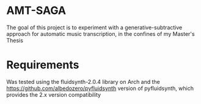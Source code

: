 # AMT-SAGA
The goal of this project is to experiment with a generative-subtractive approach for automatic music transcription, in the confines of my Master's Thesis

# Requirements
Was tested using the fluidsynth-2.0.4 library on Arch and the https://github.com/albedozero/pyfluidsynth version of pyfluidsynth, which provides the 2.x version compatibility